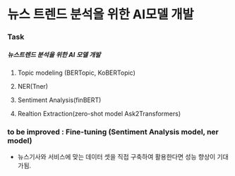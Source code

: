 # 뉴스 트렌드 분석을 위한 AI모델 개발

### Task 

##### 뉴스트렌드 분석을 위한 AI 모델 개발

1. Topic modeling (BERTopic, KoBERTopic) 

2. NER(Tner)

3. Sentiment Analysis(finBERT)

4. Realtion Extraction(zero-shot model Ask2Transformers)


### to be improved : Fine-tuning (Sentiment Analysis model, ner model)

- 뉴스기사와 서비스에 맞는 데이터 셋을 직접 구축하여 활용한다면 성능 향상이 기대가됨.

